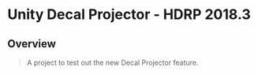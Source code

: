 # Unity Decal Projector - HDRP 2018.3

## Overview

>A project to test out the new Decal Projector feature.